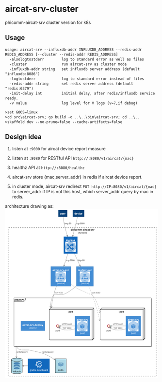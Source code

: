 # aircat-srv-cluster

phicomm-aircat-srv cluster version for k8s

## Usage

```shell
usage: aircat-srv --influxdb-addr INFLUXDB_ADDRESS --redis-addr REDIS_ADDRESS [--cluster --redis-addr REDIS_ADDRESS]
  -alsologtostderr        log to standard error as well as files
  -cluster                run aircat-srv as cluster mode
  -influxdb-addr string   set influxdb server address (default "influxdb:8086")
  -logtostderr            log to standard error instead of files
  -redis-addr string      set redis server address (default "redis:6379")
  -init-delay int         initial delay, after redis/influxdb service ready.  
  -v value                log level for V logs (v=7,if debug)
```

```shell
>set GOOS=linux
>cd src\aircat-srv; go build -o ..\..\bin\aircat-srv; cd ..\..
>skaffold dev --no-prune=false --cache-artifacts=false
```

## Design idea

1. listen at `:9000` for aircat device report measure

1. listen at `:8080` for RESTful API `http://:8080/v1/aircat/{mac}`

1. healthz API at `http://:8080/healthz`

1. aircat-srv store {mac,server_addr} in redis if aircat device report.

1. in cluster mode, aircat-srv redirect `PUT http://IP:8080/v1/aircat/{mac}` to server_addr if IP is not this host, which server_addr query by mac in redis.

architecture drawing as:  
![arch](docs/picture/arch.png)

